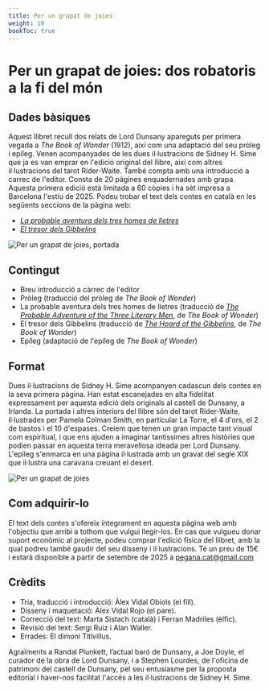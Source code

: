 ```yaml
---
title: Per un grapat de joies
weight: 10
bookToc: true
---
```


# Per un grapat de joies: dos robatoris a la fi del món

## Dades bàsiques

Aquest llibret recull dos relats de Lord Dunsany apareguts per primera vegada a *The Book of Wonder* (1912), així com una adaptació del seu pròleg i epíleg. Venen acompanyades de les dues il·lustracions de Sidney H. Sime que ja es van emprar en l'edició original del llibre, així com altres il·lustracions del tarot Rider-Waite. També compta amb una introducció a carrec de l'editor. Consta de 20 pàgines enquadernades amb grapa. Aquesta primera edició està limitada a 60 còpies i ha sèt impresa a Barcelona l'estiu de 2025. Podeu trobar el text dels contes en català en les següents seccions de la pàgina web:

- [*La probable aventura dels tres homes de lletres*](/docs/grapat-de-joies/homes-de-lletres)
- [*El tresor dels Gibbelins*](/docs/grapat-de-joies//homes-de-lletres)

![Per un grapat de joies, portada](/grapat_portada.png)


## Contingut

- Breu introducció a càrrec de l'editor
- Pròleg (traducció del pròleg de *The Book of Wonder*)
- La probable aventura dels tres homes de lletres (traducció de [*The Probable Adventure of the Three Literary Men*](https://victorianweb.org/authors/dunsany/wonder/4.html), de *The Book of Wonder*)
- El tresor dels Gibbelins (traducció de [*The Hoard of the Gibbelins*](https://victorianweb.org/authors/dunsany/wonder/9.html), de *The Book of Wonder*)
- Epíleg (adaptació de l'epíleg de *The Book of Wonder*)

## Format

Dues il·lustracions de Sidney H. Sime acompanyen cadascun dels contes en la seva primera pàgina. Han estat escanejades en alta fidelitat expressament per aquesta edició dels originals al castell de Dunsany, a Irlanda. La portada i altres interiors del llibre són del tarot Rider-Waite, il·lustrades per Pamela Colman Smith, en particular La Torre, el 4 d'ors, el 2 de bastos i el 10 d'espases. Creiem que tenen un gran impacte tant visual com espiritual, i que ens ajuden a imaginar tantíssimes altres històries que podien passar en aquesta terra meravellosa ideada per Lord Dunsany. L'epíleg s'enmarca en una pàgina il·lustrada amb un gravat del segle XIX que il·lustra una caravana creuant el desert. 

![Per un grapat de joies](/grapat_ilustro.jpg)

<!---
{{< imagecenter
src="/grapat_portada.jpeg"
alt="This is sample image" >}}
-->

## Com adquirir-lo

El text dels contes s'ofereix íntegrament en aquesta pàgina web amb l'objectiu que arribi a tothom que vulgui llegir-los. En cas que vulgueu donar suport econòmic al projecte, podeu comprar l'edició física del llibret, amb la qual podreu també gaudir del seu disseny i il·lustracions. Té un preu de 15€ i estarà disponible a partir de setembre de 2025 a pegana.cat@gmail.com

## Crèdits

- Tria, traducció i introducció: Àlex Vidal Obiols (el fill).
- Disseny i maquetació: Àlex Vidal Rojo (el pare).
- Correcció del text: Marta Sistach (català) i Ferran Madriles (èlfic).
- Revisió del text: Sergi Ruiz i Alan Waller.
- Errades: El dimoni Titivillus.

Agraïments a Randal Plunkett, l’actual baró de Dunsany, a Joe Doyle, el curador de la obra de Lord Dunsany, i a Stephen Lourdes, de l'oficina de patrimoni del castell de Dunsany, pel seu entusiasme per la proposta editorial i haver-nos facilitat l'accés a les il·lustracions de Sidney H. Sime.



